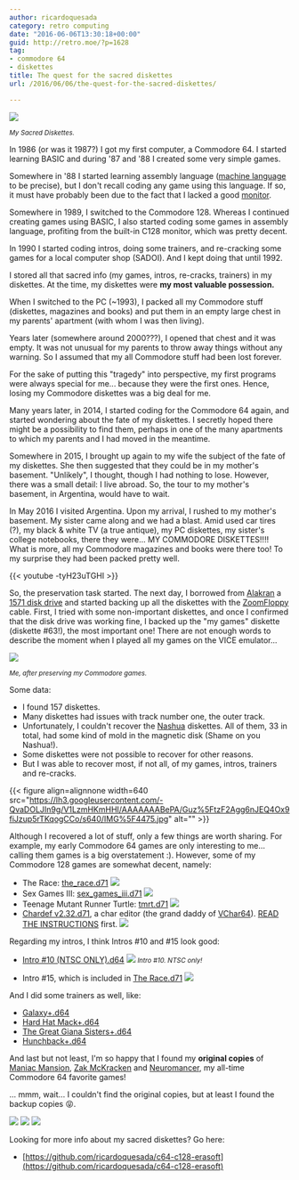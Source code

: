 ```yaml
---
author: ricardoquesada
category: retro computing
date: "2016-06-06T13:30:18+00:00"
guid: http://retro.moe/?p=1628
tag:
- commodore 64
- diskettes
title: The quest for the sacred diskettes
url: /2016/06/06/the-quest-for-the-sacred-diskettes/

---
```


![](https://lh3.googleusercontent.com/-CyiUR_uBCvA/V1L3tHln8yI/AAAAAAABeQI/RUPbfTFPjHolle6UMjTUpgpJXK_y3SUNACCo/s400/IMG_4481.jpg)

<small>*My Sacred Diskettes.*</small>

In 1986 (or was it 1987?) I got my first computer, a Commodore 64.
I started learning BASIC and during '87 and '88 I created some very simple
games.

Somewhere in '88 I started learning assembly
language ([machine language](http://www.webopedia.com/TERM/M/machine_language.html) to be precise),
but I don't recall coding any game using this language.
If so, it must have probably been due to the fact that I lacked a
good [monitor](https://www.c64-wiki.com/index.php/Machine_Code_Monitor).

Somewhere in 1989, I switched to the Commodore 128.
Whereas I continued creating games using BASIC,
I also started coding some games in assembly language,
profiting from the built-in C128 monitor, which was pretty decent.

In 1990 I started coding intros, doing some trainers,
and re-cracking some games for a local computer shop (SADOI).
And I kept doing that until 1992.

I stored all that sacred info (my games, intros, re-cracks, trainers)
in my diskettes.
At the time, my diskettes were **my most valuable possession.**

When I switched to the PC (~1993), I packed all my Commodore stuff
(diskettes, magazines and books) and put them in an empty large chest in my
parents' apartment (with whom I was then living).

Years later (somewhere around 2000???), I opened that chest and it was empty.
It was not unusual for my parents to throw away things without any warning.
So I assumed that my all Commodore stuff had been lost forever.

For the sake of putting this "tragedy" into perspective,
my first programs were always special for me...
because they were the first ones.
Hence, losing my Commodore diskettes was a big deal for me.

Many years later, in 2014, I started coding for the Commodore 64 again,
and started wondering about the fate of my diskettes.
I secretly hoped there might be a possibility to find them,
perhaps in one of the many apartments to which my parents and I had moved in the
meantime.

Somewhere in 2015, I brought up again to my wife the subject of the fate of my
diskettes.
She then suggested that they could be in my mother's basement.
"Unlikely", I thought, though I had nothing to lose.
However, there was a small detail: I live abroad.
So, the tour to my mother's basement, in Argentina, would have to wait.

In May 2016 I visited Argentina.
Upon my arrival, I rushed to my mother's basement.
My sister came along and we had a blast.
Amid used car tires (?), my black & white TV (a true antique),
my PC diskettes, my sister's college notebooks, there they were...
MY COMMODORE DISKETTES!!!!
What is more, all my Commodore magazines and books were there too!
To my surprise they had been packed pretty well.

{{< youtube -tyH23uTGHI >}}

So, the preservation task started.
The next day, I borrowed from [Alakran](http://csdb.dk/scener/?id=25064)
a [1571 disk drive](https://en.wikipedia.org/wiki/Commodore_1571)
and started backing up all the diskettes with
the [ZoomFloppy](http://store.go4retro.com/zoomfloppy/) cable.
First, I tried with some non-important diskettes,
and once I confirmed that the disk drive was working fine, I backed up the
"my games" diskette (diskette #63!), the most important one!
There are not enough words to describe the moment when I played all my games on
the VICE emulator...

![](https://lh3.googleusercontent.com/-x1VtU3d5EY8/V1NF1plbmVI/AAAAAAABeSE/nBZY5MthA4k7dGD7u_EsR2aPcKkKzIsNwCCo/s288/happy-cuteness-overload-l.png)

<small>*Me, after preserving my Commodore games.*</small>

Some data:

- I found 157 diskettes.
- Many diskettes had issues with track number one, the outer track.
- Unfortunately, I couldn't recover
  the [Nashua](http://www.nashuamedia.com/index.html) diskettes.
  All of them, 33 in total, had some kind of mold in the magnetic disk (Shame on
  you Nashua!).
- Some diskettes were not possible to recover for other reasons.
- But I was able to recover most, if not all, of my games, intros, trainers and
  re-cracks.

{{< figure align=alignnone width=640 src="https://lh3.googleusercontent.com/-QvaDOLJIn9g/V1LzmHKmHHI/AAAAAAABePA/Guz%5FtzF2Agg6nJEQ4Ox9fiJzup5rTKqogCCo/s640/IMG%5F4475.jpg" alt="" >}}

Although I recovered a lot of stuff, only a few things are worth sharing.
For example, my early Commodore 64 games are only interesting to me...
calling them games is a big overstatement :).
However, some of my Commodore 128 games are somewhat decent, namely:

- The Race: [the\_race.d71](https://github.com/ricardoquesada/c64-c128-erasoft/raw/master/disks/therace.d71)
  ![](https://lh3.googleusercontent.com/-UKQUiz7j5as/V0kfZ57r3iI/AAAAAAABeHM/0nU6yGObTUcNXGxAiA6hFnOqnnq-GDTAQCCo/s400/Screen%2BShot%2B2016-05-28%2Bat%2B1.31.33%2BAM.png)
- Sex Games III: [sex\_games\_iii.d71](https://github.com/ricardoquesada/c64-c128-erasoft/raw/master/disks/sexgames3.d71)
  ![](https://lh3.googleusercontent.com/-5kxKenFTm20/V0kZcaR5XYI/AAAAAAABeF0/WT7y2SbUaw8twqSDOGeX-CXMT5LZ-kIHACCo/s400/Screen%2BShot%2B2016-05-28%2Bat%2B1.05.37%2BAM.png)
- Teenage Mutant Runner Turtle: [tmrt.d71](https://github.com/ricardoquesada/c64-c128-erasoft/raw/master/disks/tmrt.d71)
  ![](https://lh3.googleusercontent.com/-e6VavywLkJU/V0kcpISdRwI/AAAAAAABeGo/bq2TtbQKwfge7oc5NCX-J0UzRTWAaGRYgCCo/s400/Screen%2BShot%2B2016-05-28%2Bat%2B1.20.06%2BAM.png)
- [Chardef v2.32.d71](https://github.com/ricardoquesada/c64-c128-erasoft/raw/master/disks/chardef_232.d71), a char editor (the grand daddy of [VChar64](https://github.com/ricardoquesada/vchar64)). [READ THE INSTRUCTIONS](https://github.com/ricardoquesada/c64-c128-erasoft#chardef-v232) first.
  ![](https://lh3.googleusercontent.com/-LiSX52KJ-Ig/V0kegkZtp2I/AAAAAAABeG8/vU6keewyKHwfRjLeOdc7iy9M4YCkzw0cACCo/s400/Screen%2BShot%2B2016-05-28%2Bat%2B1.27.53%2BAM.png)

Regarding my intros, I think Intros #10 and #15 look good:

- [Intro #10 (NTSC ONLY).d64](https://github.com/ricardoquesada/c64-c128-erasoft/raw/master/disks/intro_10_NTSC_ONLY.d64)
  ![](https://lh3.googleusercontent.com/-fOIeZv2pj1E/V1MP5ZrMuTI/AAAAAAABeRY/wN_iYnOQvDUEZonwP9Y9C6HrJofL3uNLwCCo/s400/Screen%2BShot%2B2016-06-04%2Bat%2B2.25.07%2BPM.png)
<small>*Intro #10. NTSC only!*</small>

- Intro #15, which is included in [The Race.d71](https://github.com/ricardoquesada/c64-c128-erasoft/raw/master/disks/therace.d71)
  ![](https://lh3.googleusercontent.com/-0oABlr-9GGE/V1MVJhnY3XI/AAAAAAABeRo/Cd10LKLaRRgmdqmHyXiOpHI3iWvE0JPoQCCo/s400/Screen%2BShot%2B2016-06-04%2Bat%2B2.51.00%2BPM.png)

And I did some trainers as well, like:

- [Galaxy+.d64](https://github.com/ricardoquesada/c64-c128-erasoft/raw/master/disks/trainer-galaxy%2B%20ERA.d64)
- [Hard Hat Mack+.d64](https://github.com/ricardoquesada/c64-c128-erasoft/raw/master/disks/trainer-hardhatmack%2B%20ERA.d64)
- [The Great Giana Sisters+.d64](https://github.com/ricardoquesada/c64-c128-erasoft/raw/master/disks/trainer-gianasisters%2B%20ERA.d64)
- [Hunchback+.d64](https://github.com/ricardoquesada/c64-c128-erasoft/raw/master/disks/trainer-hunchback%2B%20ERA.d64)

And last but not least, I'm so happy that I found my **original copies**
of [Maniac Mansion](https://en.wikipedia.org/wiki/Maniac_Mansion),
[Zak McKracken](https://en.wikipedia.org/wiki/Zak_McKracken_and_the_Alien_Mindbenders)
and [Neuromancer](https://www.c64-wiki.com/index.php/Neuromancer),
my all-time Commodore 64 favorite games!

... mmm, wait... I couldn't find the original copies, but at least I found the
backup copies 😝.

![](https://lh3.googleusercontent.com/-52Ncbna-iNk/V1NaYpLFrgI/AAAAAAABeTI/06_6eJK8kX4mQeNp7Ei0Jc0QqvkOoaAAQCCo/s288/IMG_4485.jpg)
![](https://lh3.googleusercontent.com/-bCx5Vn2mtm4/V1NHhqJp_1I/AAAAAAABeSc/vGwI50-Wvagm30EEkRPf7LleTCQsUbzqgCCo/s288/IMG_4483.jpg)
![](https://lh3.googleusercontent.com/-4BfsoL3nSxs/V1NKcxaJfCI/AAAAAAABeSs/TFxBfhvFuJIFX_x9644XsZNE6VYniFpyQCCo/s288/IMG_4484.jpg)

Looking for more info about my sacred diskettes? Go here:

- [https://github.com/ricardoquesada/c64-c128-erasoft](https://github.com/ricardoquesada/c64-c128-erasoft)
